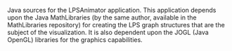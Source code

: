 Java sources for the LPSAnimator application.
This application depends upon the Java MathLibraries (by the same author, available in the MathLibraries repository) 
for creating the LPS graph structures that are the subject of the visualization.
It is also dependent upon the JOGL (Java OpenGL) libraries for the graphics capabilities.
